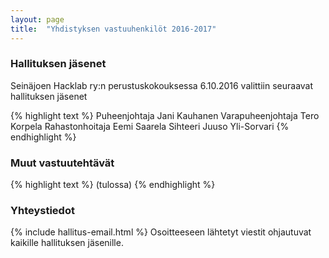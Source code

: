 ```yaml
---
layout: page
title:  "Yhdistyksen vastuuhenkilöt 2016-2017"
---
```


### Hallituksen jäsenet

Seinäjoen Hacklab ry:n perustuskokouksessa 6.10.2016 valittiin seuraavat hallituksen jäsenet

{% highlight text %}
Puheenjohtaja        Jani Kauhanen
Varapuheenjohtaja    Tero Korpela
Rahastonhoitaja      Eemi Saarela
Sihteeri             Juuso Yli-Sorvari
{% endhighlight %}

### Muut vastuutehtävät
{% highlight text %}
(tulossa)
{% endhighlight %}

### Yhteystiedot
{% include hallitus-email.html %}
Osoitteeseen lähtetyt viestit ohjautuvat kaikille hallituksen jäsenille.